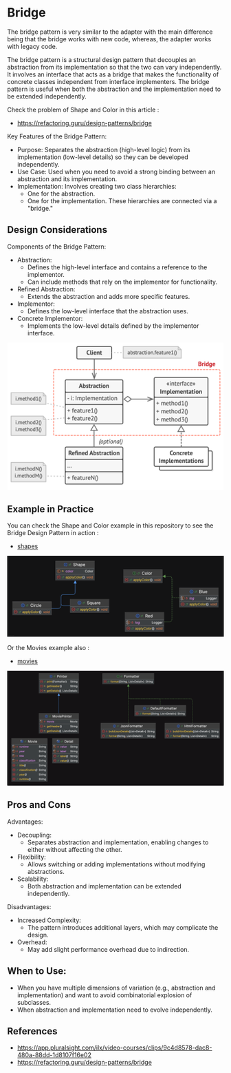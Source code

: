 # Bridge

The bridge pattern is very similar to the adapter with the main difference being that the bridge works with new code, whereas, the adapter works with legacy code.

The bridge pattern is a structural design pattern that decouples an abstraction from its implementation so that the two can vary independently. 
It involves an interface that acts as a bridge that makes the functionality of concrete classes independent from interface implementers. The bridge pattern is useful when both the abstraction and the implementation need to be extended independently.

Check the problem of Shape and Color in this article :
- https://refactoring.guru/design-patterns/bridge

Key Features of the Bridge Pattern:
- Purpose: Separates the abstraction (high-level logic) from its implementation (low-level details) so they can be developed independently.
- Use Case: Used when you need to avoid a strong binding between an abstraction and its implementation.
- Implementation: Involves creating two class hierarchies:
  - One for the abstraction.
  - One for the implementation. These hierarchies are connected via a "bridge."

## Design Considerations

Components of the Bridge Pattern:
- Abstraction:
  - Defines the high-level interface and contains a reference to the implementor.
  - Can include methods that rely on the implementor for functionality.
- Refined Abstraction:
  - Extends the abstraction and adds more specific features.
- Implementor:
  - Defines the low-level interface that the abstraction uses.
- Concrete Implementor:
  - Implements the low-level details defined by the implementor interface.

![bridge.png](images/bridge.png)

## Example in Practice

You can check the Shape and Color example in this repository to see the Bridge Design Pattern in action :
- [shapes](src/main/java/org/java/tutorial/bridge/shapes)

![shapecolors.png](images/shapecolors.png)

Or the Movies example also : 
- [movies](src/main/java/org/java/tutorial/bridge/movies)

![movies.png](images/movies.png)

## Pros and Cons

Advantages:
- Decoupling:
  - Separates abstraction and implementation, enabling changes to either without affecting the other.
- Flexibility:
  - Allows switching or adding implementations without modifying abstractions.
- Scalability:
  - Both abstraction and implementation can be extended independently.

Disadvantages:
- Increased Complexity:
  - The pattern introduces additional layers, which may complicate the design.
- Overhead:
  - May add slight performance overhead due to indirection.

## When to Use:
- When you have multiple dimensions of variation (e.g., abstraction and implementation) and want to avoid combinatorial explosion of subclasses.
- When abstraction and implementation need to evolve independently.

## References
- https://app.pluralsight.com/ilx/video-courses/clips/9c4d8578-dac8-480a-88dd-1d8107f16e02
- https://refactoring.guru/design-patterns/bridge
